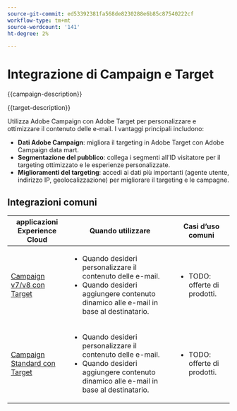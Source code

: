 ```yaml
---
source-git-commit: ed53392381fa568de8230288e6b85c87540222cf
workflow-type: tm+mt
source-wordcount: '141'
ht-degree: 2%

---
```



# Integrazione di Campaign e Target

{{campaign-description}}

{{target-description}}

Utilizza Adobe Campaign con Adobe Target per personalizzare e ottimizzare il contenuto delle e-mail. I vantaggi principali includono:

+ **Dati Adobe Campaign**: migliora il targeting in Adobe Target con Adobe Campaign data mart.
+ **Segmentazione del pubblico**: collega i segmenti all’ID visitatore per il targeting ottimizzato e le esperienze personalizzate.
+ **Miglioramenti del targeting**: accedi ai dati più importanti (agente utente, indirizzo IP, geolocalizzazione) per migliorare il targeting e le campagne.

## Integrazioni comuni

<table>
    <thead>
        <tr>
            <th>applicazioni Experience Cloud</th>
            <th>Quando utilizzare</th>
            <th>Casi d’uso comuni</th>
        </tr>
    </thead>
    <tbody>
        <tr>
            <td><a href="https://experienceleague.adobe.com/docs/campaign-classic-learn/tutorials/integrating/target-integration.html" target="_blank" rel="noreferrer">Campaign v7/v8 con Target</a></td>
            <td>
                <ul>
                    <li>Quando desideri personalizzare il contenuto delle e-mail.</li>
                    <li>Quando desideri aggiungere contenuto dinamico alle e-mail in base al destinatario.</li>
                </ul>
            </td>
            <td>
              <ul>
                <li>TODO: offerte di prodotti.</li>
              </ul>
            </td>
        </tr>     
        <tr>
            <td><a href="https://experienceleague.adobe.com/docs/target/using/integrate/campaign-and-target.html" target="_blank" rel="noreferrer">Campaign Standard con Target</a></td>
            <td>
                <ul>
                    <li>Quando desideri personalizzare il contenuto delle e-mail.</li>
                    <li>Quando desideri aggiungere contenuto dinamico alle e-mail in base al destinatario.</li>
                </ul>
            </td>
            <td>
              <ul>
                <li>TODO: offerte di prodotti.</li>
              </ul>
            </td>
        </tr>                  
    </tbody>          
</table>

